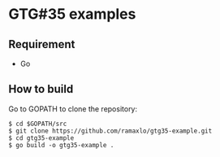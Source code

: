 # GTG#35 examples

## Requirement
* Go

## How to build
Go to GOPATH to clone the repository:

    $ cd $GOPATH/src
    $ git clone https://github.com/ramaxlo/gtg35-example.git
    $ cd gtg35-example
    $ go build -o gtg35-example .


